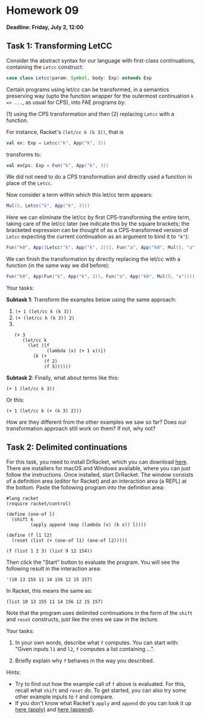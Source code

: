 # Homework 09

**Deadline: Friday, July 2, 12:00**

## Task 1: Transforming LetCC

Consider the abstract syntax for our language with first-class continuations,
containing the `Letcc` construct:
```scala
case class Letcc(param: Symbol, body: Exp) extends Exp
```

Certain programs using let/cc can be transformed, in a semantics preserving way
(upto the function wrapper for the outermost continuation `k => ...`, as usual for CPS),
into FAE programs by:

(1) using the CPS transformation and then (2) replacing `Letcc` with a function.

For instance, Racket's `(let/cc k (k 3))`, that is

```scala
val ex: Exp = Letcc("k", App("k", 3))
```
transforms to:
```scala
val exCps: Exp = Fun("k", App("k", 3))
```
We did not need to do a CPS transformation and directly used a function in place of the `Letcc`.

Now consider a term within which this let/cc term appears:
```scala
Mul(5, Letcc("k", App("k", 3)))
```
Here we can eliminate the let/cc by first CPS-transforming the entire term,
taking care of the let/cc later (we indicate this by the square brackets; the
bracketed expression can be thought of as a CPS-transformed version of `Letcc`
expecting the current continuation as an argument to bind it to `"k"`):
```scala
Fun("k0", App([Letcc("k", App("k", 3))], Fun("a", App("k0", Mul(5, "a")))))
```
We can finish the transformation by directly replacing the let/cc with a function (in the same way we did before):
```scala
Fun("k0", App(Fun("k", App("k", 3)), Fun("a", App("k0", Mul(5, "a")))))
```

Your tasks:

**Subtask 1**: Transform the examples below using the same approach:
1. `(+ 1 (let/cc k (k 3))`
2. `(+ (let/cc k (k 3)) 2)`
3. 
```
   (+ 3
      (let/cc k
        (let ([f
               (lambda (x) (+ 1 x))])
          (k (+
              (f 2)
              (f 5))))))
```

**Subtask 2**: Finally, what about terms like this:
```
(+ 1 (let/cc k 3))
```
Or this:
```
(+ 1 (let/cc k (+ (k 3) 2)))
```
How are they different from the other examples we saw so far?
Does our transformation approach still work on them? If not, why not?

## Task 2: Delimited continuations

For this task, you need to install DrRacket, which you can download [here](https://download.racket-lang.org/).
There are installers for macOS and Windows available, where you can just follow the instructions.
Once installed, start DrRacket. The window consists of a definition area (editor for Racket) and
an interaction area (a REPL) at the bottom. Paste the following program into the definition area:

```racket
#lang racket
(require racket/control)

(define (one-of l)
  (shift k
         (apply append (map (lambda (x) (k x)) l))))
         
(define (f l1 l2)
  (reset (list (+ (one-of l1) (one-of l2)))))

(f (list 1 2 3) (list 9 12 154))
```

Then click the "Start" button to evaluate the program.
You will see the following result in the interaction area:

```racket
'(10 13 155 11 14 156 12 15 157)
```

In Racket, this means the same as:

```racket
(list 10 13 155 11 14 156 12 15 157)
```

Note that the program uses delimited continuations in the form of the `shift` and `reset` constructs,
just like the ones we saw in the lecture.

Your tasks:

1. In your own words, describe what `f` computes. You can start with:
"Given inputs `l1` and `l2`, `f` computes a list containing ...".

2. Briefly explain why `f` behaves in the way you described.

Hints:
- Try to find out how the example call of `f` above is evaluated.
For this, recall what `shift` and `reset` do.
To get started, you can also try some other example inputs to `f` and compare.
- If you don't know what Racket's `apply` and `append` do you can look it up [here (apply)](https://docs.racket-lang.org/reference/procedures.html#%28def._%28%28lib._racket%2Fprivate%2Fbase..rkt%29._apply%29%29) and [here (append)](https://docs.racket-lang.org/reference/pairs.html#%28def._%28%28quote._~23~25kernel%29._append%29%29).
